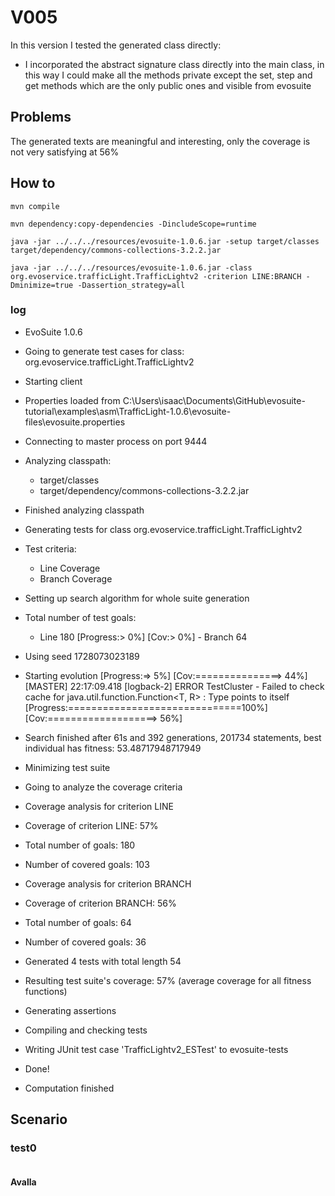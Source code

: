 # V005
In this version I tested the generated class directly:
- I incorporated the abstract signature class directly into the main class, in this way I could make 
all the methods private except the set, step and get methods which are the only public ones and
visible from evosuite

## Problems

The generated texts are meaningful and interesting, only the coverage is not very satisfying at 56%

## How to
```shell
mvn compile
```
```shell
mvn dependency:copy-dependencies -DincludeScope=runtime
```
```shell
java -jar ../../../resources/evosuite-1.0.6.jar -setup target/classes target/dependency/commons-collections-3.2.2.jar
```
```shell
java -jar ../../../resources/evosuite-1.0.6.jar -class org.evoservice.trafficLight.TrafficLightv2 -criterion LINE:BRANCH -Dminimize=true -Dassertion_strategy=all
```
### log
* EvoSuite 1.0.6
* Going to generate test cases for class: org.evoservice.trafficLight.TrafficLightv2
* Starting client
* Properties loaded from C:\Users\isaac\Documents\GitHub\evosuite-tutorial\examples\asm\TrafficLight-1.0.6\evosuite-files\evosuite.properties
* Connecting to master process on port 9444
* Analyzing classpath:
  - target/classes
  - target/dependency/commons-collections-3.2.2.jar
* Finished analyzing classpath
* Generating tests for class org.evoservice.trafficLight.TrafficLightv2
* Test criteria:
  - Line Coverage
  - Branch Coverage
* Setting up search algorithm for whole suite generation
* Total number of test goals:
  - Line 180
    [Progress:>                             0%] [Cov:>                                  0%]  - Branch 64
* Using seed 1728073023189
* Starting evolution
  [Progress:=>                            5%] [Cov:===============>                   44%][MASTER] 22:17:09.418 [logback-2] ERROR TestCluster - Failed to check cache for java.util.function.Function<T, R> : Type points to itself
  [Progress:==============================100%] [Cov:===================>               56%]
* Search finished after 61s and 392 generations, 201734 statements, best individual has fitness: 53.48717948717949
* Minimizing test suite
* Going to analyze the coverage criteria
* Coverage analysis for criterion LINE
* Coverage of criterion LINE: 57%
* Total number of goals: 180
* Number of covered goals: 103
* Coverage analysis for criterion BRANCH
* Coverage of criterion BRANCH: 56%
* Total number of goals: 64
* Number of covered goals: 36
* Generated 4 tests with total length 54
* Resulting test suite's coverage: 57% (average coverage for all fitness functions)
* Generating assertions
* Compiling and checking tests
* Writing JUnit test case 'TrafficLightv2_ESTest' to evosuite-tests
* Done!

* Computation finished

## Scenario
### test0
```
```
#### Avalla
```
```